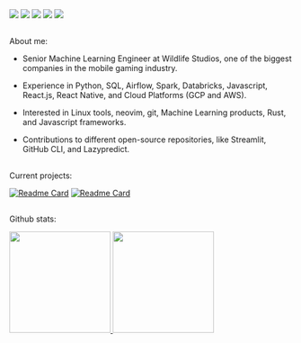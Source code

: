 <div>
  <a href="https://linkedin.com/in/obrendalf" target="_blank"><img src="https://img.shields.io/badge/-LinkedIn-%230077B5?style=for-the-badge&logo=linkedin&logoColor=white" target="_blank"></a> 
  <a href = "mailto:brenophp@gmail.com"><img src="https://img.shields.io/badge/-Gmail-FF0000?style=for-the-badge&logo=gmail&logoColor=white" target="_blank"></a>
  <a href="https://kaggle.com/brendalf" target="_blank"><img src="https://img.shields.io/badge/Kaggle-55ACEE?style=for-the-badge&logo=kaggle&logoColor=white" target="_blank"></a>
 <a href="https://medium.com/@brendalf" target="_blank"><img src="https://img.shields.io/badge/Medium-444444?style=for-the-badge&logo=medium&logoColor=white" target="_blank"></a> 
  <a href="https://twitter.com/obrendalf" target="_blank"><img src="https://img.shields.io/badge/Twitter-55ACEE?style=for-the-badge&logo=twitter&logoColor=white" target="_blank"></a>
</div>

##

About me:

* Senior Machine Learning Engineer at Wildlife Studios, one of the biggest companies in the mobile gaming industry.

* Experience in Python, SQL, Airflow, Spark, Databricks, Javascript, React.js, React Native, and Cloud Platforms (GCP and AWS).

* Interested in Linux tools, neovim, git, Machine Learning products, Rust, and Javascript frameworks.

* Contributions to different open-source repositories, like Streamlit, GitHub CLI, and Lazypredict.

##

Current projects: 

[![Readme Card](https://github-readme-stats-olive-psi.vercel.app/api/pin/?username=brendalf&repo=mix.nvim&theme=dracula)](https://github.com/brendalf/mix.nvim)
[![Readme Card](https://github-readme-stats-olive-psi.vercel.app/api/pin/?username=brendalf&repo=workhours&theme=dracula)](https://github.com/brendalf/workhours)

##

Github stats:

<div>
  <a href="https://github.com/brendalf">
  <img height="180em" src="https://github-readme-stats-olive-psi.vercel.app/api?username=brendalf&show_icons=true&theme=dracula&include_all_commits=true&count_private=true"/>
  <img height="180em" src="https://github-readme-stats-olive-psi.vercel.app/api/top-langs/?username=brendalf&layout=compact&langs_count=10&hide=CSS,HTML,Jupyter%20Notebook&theme=dracula"/>
  </a>
</div>
